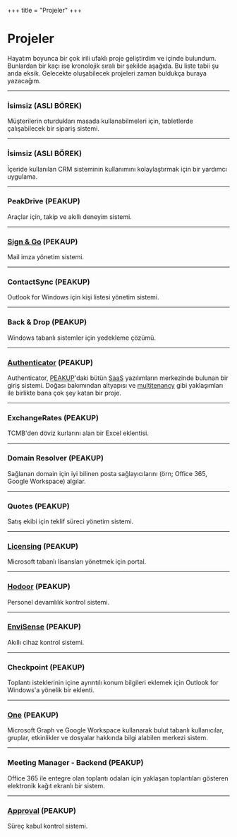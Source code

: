 +++
title = "Projeler"
+++

# Projeler

Hayatım boyunca bir çok irili ufaklı proje geliştirdim ve içinde bulundum. Bunlardan bir kaçı ise kronolojik sıralı bir şekilde aşağıda. Bu liste tabii şu anda eksik. Gelecekte oluşabilecek projeleri zaman buldukça buraya yazacağım.

---
### İsimsiz (ASLI BÖREK)

Müşterilerin oturdukları masada kullanabilmeleri için, tabletlerde çalışabilecek bir sipariş sistemi.

---
### İsimsiz (ASLI BÖREK)

İçeride kullanılan CRM sisteminin kullanımını kolaylaştırmak için bir yardımcı uygulama.

---
### PeakDrive (PEAKUP)

Araçlar için, takip ve akıllı deneyim sistemi.

---
### [Sign & Go](https://signandgo.peakup.org) (PEKAUP)

Mail imza yönetim sistemi.

---
### ContactSync (PEAKUP)

Outlook for Windows için kişi listesi yönetim sistemi.

---
### Back & Drop (PEAKUP)

Windows tabanlı sistemler için yedekleme çözümü.

---
### [Authenticator](https://auth.peakup.org) (PEAKUP)

Authenticator, [PEAKUP](https://peakup.org/)'daki bütün [SaaS](https://tr.wikipedia.org/wiki/Hizmet_olarak_yaz%C4%B1l%C4%B1m) yazılımların merkezinde bulunan bir giriş sistemi. Doğası bakımından altyapısı ve [multitenancy](https://en.wikipedia.org/wiki/Multitenancy) gibi yaklaşımları ile birlikte bana çok şey katan bir proje.

---
### ExchangeRates (PEAKUP)

TCMB'den döviz kurlarını alan bir Excel eklentisi.

---
### Domain Resolver (PEAKUP)

Sağlanan domain için iyi bilinen posta sağlayıcılarını (örn; Office 365, Google Workspace) algılar.

---
### Quotes (PEAKUP)

Satış ekibi için teklif süreci yönetim sistemi.

---
### [Licensing](https://licensing.peakup.org) (PEAKUP)

Microsoft tabanlı lisansları yönetmek için portal.

---
### [Hodoor](https://hodoor.peakup.org) (PEAKUP)

Personel devamlılık kontrol sistemi.

---
### [EnviSense](https://noa.peakup.org) (PEAKUP)

Akıllı cihaz kontrol sistemi.

---
### Checkpoint (PEAKUP)

Toplantı isteklerinin içine ayrıntılı konum bilgileri eklemek için Outlook for Windows'a yönelik bir eklenti.

---
### [One](https://one.peakup.org) (PEAKUP)

Microsoft Graph ve Google Workspace kullanarak bulut tabanlı kullanıcılar, gruplar, etkinlikler ve dosyalar hakkında bilgi alabilen merkezi sistem.

---
### Meeting Manager - Backend (PEAKUP)

Office 365 ile entegre olan toplantı odaları için yaklaşan toplantıları gösteren elektronik kağıt ekranlı bir sistem.

---
### [Approval](https://approval.peakup.org/) (PEAKUP)

Süreç kabul kontrol sistemi.